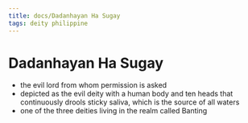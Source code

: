 ```yaml
---
title: docs/Dadanhayan Ha Sugay
tags: deity philippine
---
```


# Dadanhayan Ha Sugay
- the evil lord from whom permission is asked
- depicted as the evil deity with a human body and ten heads that continuously drools sticky saliva, which is the source of all waters
- one of the three deities living in the realm called Banting